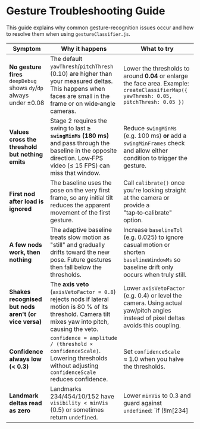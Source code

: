 # Gesture Troubleshooting Guide

This guide explains why common gesture-recognition issues occur and how to resolve them when using `gestureClassifier.js`.

| Symptom | Why it happens | What to try |
|---------|----------------|-------------|
| **No gesture fires**<br>`deepDebug` shows `dy`/`dp` always under ±0.08 | The default `yawThresh`/`pitchThresh` (0.10) are higher than your measured deltas. This happens when faces are small in the frame or on wide‑angle cameras. | Lower the thresholds to around **0.04** or enlarge the face area. Example: `createClassifierMap({ yawThresh: 0.05, pitchThresh: 0.05 })` |
| **Values cross the threshold but nothing emits** | Stage 2 requires the swing to last **≥ `swingMinMs` (180 ms)** and pass through the baseline in the opposite direction. Low‑FPS video (≤ 15 FPS) can miss that window. | Reduce `swingMinMs` (e.g. 100 ms) **or** add a `swingMinFrames` check and allow either condition to trigger the gesture. |
| **First nod after load is ignored** | The baseline uses the pose on the very first frame, so any initial tilt reduces the apparent movement of the first gesture. | Call `calibrate()` once you're looking straight at the camera or provide a "tap‑to‑calibrate" option. |
| **A few nods work, then nothing** | The adaptive baseline treats slow motion as "still" and gradually drifts toward the new pose. Future gestures then fall below the thresholds. | Increase `baselineTol` (e.g. 0.025) to ignore casual motion or shorten `baselineWindowMs` so baseline drift only occurs when truly still. |
| **Shakes recognised but nods aren't (or vice versa)** | The **axis veto** (`axisVetoFactor = 0.8`) rejects nods if lateral motion is 80 % of its threshold. Camera tilt mixes yaw into pitch, causing the veto. | Lower `axisVetoFactor` (e.g. 0.4) or level the camera. Using actual yaw/pitch angles instead of pixel deltas avoids this coupling. |
| **Confidence always low (< 0.3)** | `confidence = amplitude / (threshold × confidenceScale)`. Lowering thresholds without adjusting `confidenceScale` reduces confidence. | Set `confidenceScale` ≈ 1.0 when you halve the thresholds. |
| **Landmark deltas read as zero** | Landmarks 234/454/10/152 have `visibility < minVis` (0.5) or sometimes return `undefined`. | Lower `minVis` to 0.3 and guard against `undefined`: `if (!lm[234] || !lm[454]) return;` |

